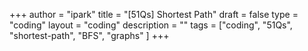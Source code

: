 +++
author = "ipark"
title = "[51Qs] Shortest Path"
draft =  false
type = "coding"
layout = "coding"
description = ""
tags = ["coding", "51Qs", "shortest-path", "BFS", "graphs"
]
+++
<script src="https://gist.github.com/ipark-CS/201a903495ca96d625d8df5579c5a9e7.js"></script>
